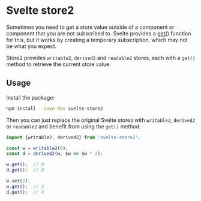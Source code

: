 # Svelte store2
Sometimes you need to get a store value outside of a component or component that you are not subscribed to. Svelte provides a [get()](https://svelte.dev/docs#get) function for this, but it works by creating a temporary subscription, which may not be what you expect.

Store2 provides `writable2`, `derived2` and `readable2` stores, each with a `get()` method to retrieve the current store value.

## Usage
Install the package:
```bash
npm install --save-dev svelte-store2
```
Then you can just replace the original Svelte stores with `writable2`, `derived2` or `readable2` and benefit from using the `get()` method:
```js
import {writable2, derived2} from 'svelte-store2';

const w = writable2(0);
const d = derived2(w, $w => $w * 2);

w.get();  // 0
d.get();  // 0

w.set(2);
w.get();  // 2
d.get();  // 4
```